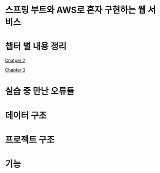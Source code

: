 # 스프링 부트와 AWS로 혼자 구현하는 웹 서비스

# 챕터 별 내용 정리

[Chatper 2](https://github.com/5nam/practice/blob/master/%EC%8A%A4%ED%94%84%EB%A7%81%20%EB%B6%80%ED%8A%B8%EC%99%80%20AWS%EB%A1%9C%20%ED%98%BC%EC%9E%90%20%EA%B5%AC%ED%98%84%ED%95%98%EB%8A%94%20%EC%9B%B9%20%EC%84%9C%EB%B9%84%EC%8A%A4%204c499331bfae489784df4789a76f1cf0/Chatper%202%20b4c7db25fda04b4d86caf5dea300131e.md)

[Chapter 3](https://github.com/5nam/practice/blob/master/%EC%8A%A4%ED%94%84%EB%A7%81%20%EB%B6%80%ED%8A%B8%EC%99%80%20AWS%EB%A1%9C%20%ED%98%BC%EC%9E%90%20%EA%B5%AC%ED%98%84%ED%95%98%EB%8A%94%20%EC%9B%B9%20%EC%84%9C%EB%B9%84%EC%8A%A4%204c499331bfae489784df4789a76f1cf0/Chapter%203%2080eea184dd994bd2a732a5c6e3947b3a.md)

# 실습 중 만난 오류들

# 데이터 구조

# 프로젝트 구조

# 기능
